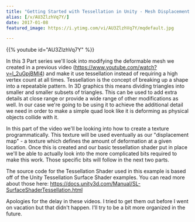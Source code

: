 ```yaml
---
title: "Getting Started with Tessellation in Unity - Mesh Displacement - Part 1"
alias: [/v/AU3ZlzhVq7Y/]
date: 2017-01-08
featured_image: https://i.ytimg.com/vi/AU3ZlzhVq7Y/mqdefault.jpg

---
```


{{% youtube id="AU3ZlzhVq7Y" %}}

In this 3 Part series we'll look into modifying the deformable mesh we created in a previous video (https://www.youtube.com/watch?v=l_2uGpjBMl4) and make it use tessellation instead of requiring a high vertex count at all times. Tessellation is the concept of breaking up a shape into a repeatable pattern. In 3D graphics this means dividing triangles into smaller and smaller subsets of triangles. This can be used to add extra details at close range or provide a wide range of other modifications as well. In our case we're going to be using it to achieve the additional detail we need in order to make a simple quad look like it is deforming as physical objects collide with it.

In this part of the video we'll be looking into how to create a texture programmatically. This texture will be used eventually as our "displacement map" - a texture which defines the amount of deformation at a given location. Once this is created and our basic tessellation shader put in place we'll be able to actually look into the more complicated bits required to make this work. Those specific bits will follow in the next two parts.

The source code for the Tessellation Shader used in this example is based off of the Unity Tessellation Surface Shader examples. You can read more about those here: https://docs.unity3d.com/Manual/SL-SurfaceShaderTessellation.html

Apologies for the delay in these videos. I tried to get them out before I went on vacation but that didn't happen. I'll try to be a bit more organized in the future.